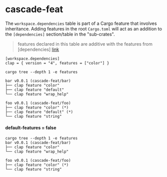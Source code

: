 # cascade-feat


The `workspace.dependencies` table is part of a Cargo feature that involves inheritance.
Adding features in the root `Cargo.toml` will act as an addition to the `[dependencies]` section/table in the "sub-crates".

> features declared in this table are additive with the features from [dependencies] [link](https://doc.rust-lang.org/cargo/reference/workspaces.html#the-dependencies-table)

```
[workspace.dependencies]
clap = { version = "4", features = ["color"] }
```

```console
cargo tree --depth 1 -e features

bar v0.0.1 (cascade-feat/bar)
├── clap feature "color"
├── clap feature "default"
└── clap feature "wrap_help"

foo v0.0.1 (cascade-feat/foo)
├── clap feature "color" (*)
├── clap feature "default" (*)
└── clap feature "string"
```

#### default-features = false

```console
cargo tree --depth 1 -e features
bar v0.0.1 (cascade-feat/bar)
├── clap feature "color"
└── clap feature "wrap_help"

foo v0.0.1 (cascade-feat/foo)
├── clap feature "color" (*)
└── clap feature "string"
```

